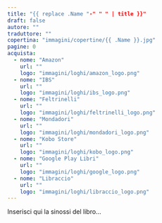 ```yaml
---
title: "{{ replace .Name "-" " " | title }}"
draft: false
autore: ""
traduttore: ""
copertina: "immagini/copertine/{{ .Name }}.jpg"
pagine: 0
acquista:
  - nome: "Amazon"
    url: ""
    logo: "immagini/loghi/amazon_logo.png"
  - nome: "IBS"
    url: ""
    logo: "immagini/loghi/ibs_logo.png"
  - nome: "Feltrinelli"
    url: ""
    logo: "immagini/loghi/feltrinelli_logo.png"  
  - nome: "Mondadori"
    url: ""
    logo: "immagini/loghi/mondadori_logo.png"
  - nome: "Kobo Store"
    url: ""
    logo: "immagini/loghi/kobo_logo.png"
  - nome: "Google Play Libri"
    url: ""
    logo: "immagini/loghi/google_logo.png"
  - nome: "Libraccio"
    url: ""
    logo: "immagini/loghi/libraccio_logo.png"
---
```


Inserisci qui la sinossi del libro...